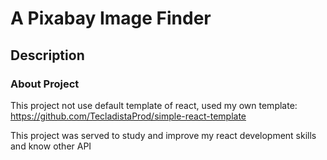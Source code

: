 # A Pixabay Image Finder

## Description

### About Project
This project not use default template of react, used my own template: https://github.com/TecladistaProd/simple-react-template

This project was served to study and improve my react development skills and know other API
